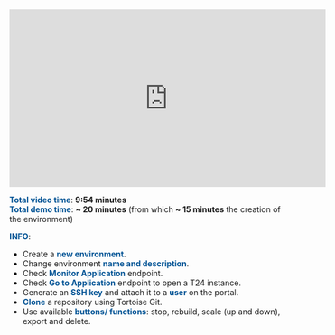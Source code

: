 <html>
 <body>
<iframe width="560" height="315" src="https://www.youtube.com/embed/ENrcuKLR0E4" frameborder="0" allow="accelerometer; autoplay; encrypted-media; gyroscope; picture-in-picture" allowfullscreen></iframe>
 </body>
</html>

<br>

<span style="color:#005294">**Total video time**</span>: **9:54 minutes**
<br>
<span style="color:#005294">**Total demo time**</span>: **~ 20 minutes** (from which **~ 15 minutes** the creation of the environment)

<span style="color:#005294">**INFO**</span>:
<br>
 - Create a <span style="color:#005294">**new environment**</span>.
 - Change environment <span style="color:#005294">**name and description**</span>.
 - Check <span style="color:#005294">**Monitor Application**</span> endpoint.
 - Check <span style="color:#005294">**Go to Application**</span> endpoint to open a T24 instance.
 - Generate an <span style="color:#005294">**SSH key**</span> and attach it to a <span style="color:#005294">**user**</span> on the portal.
 - <span style="color:#005294">**Clone**</span> a repository using Tortoise Git.
 - Use available <span style="color:#005294">**buttons/ functions**</span>: stop, rebuild, scale (up and down), export and delete.